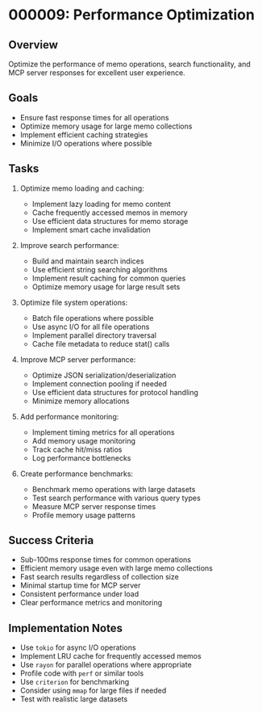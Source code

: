# 000009: Performance Optimization

## Overview
Optimize the performance of memo operations, search functionality, and MCP server responses for excellent user experience.

## Goals
- Ensure fast response times for all operations
- Optimize memory usage for large memo collections
- Implement efficient caching strategies
- Minimize I/O operations where possible

## Tasks
1. Optimize memo loading and caching:
   - Implement lazy loading for memo content
   - Cache frequently accessed memos in memory
   - Use efficient data structures for memo storage
   - Implement smart cache invalidation

2. Improve search performance:
   - Build and maintain search indices
   - Use efficient string searching algorithms
   - Implement result caching for common queries
   - Optimize memory usage for large result sets

3. Optimize file system operations:
   - Batch file operations where possible
   - Use async I/O for all file operations
   - Implement parallel directory traversal
   - Cache file metadata to reduce stat() calls

4. Improve MCP server performance:
   - Optimize JSON serialization/deserialization
   - Implement connection pooling if needed
   - Use efficient data structures for protocol handling
   - Minimize memory allocations

5. Add performance monitoring:
   - Implement timing metrics for all operations
   - Add memory usage monitoring
   - Track cache hit/miss ratios
   - Log performance bottlenecks

6. Create performance benchmarks:
   - Benchmark memo operations with large datasets
   - Test search performance with various query types
   - Measure MCP server response times
   - Profile memory usage patterns

## Success Criteria
- Sub-100ms response times for common operations
- Efficient memory usage even with large memo collections
- Fast search results regardless of collection size
- Minimal startup time for MCP server
- Consistent performance under load
- Clear performance metrics and monitoring

## Implementation Notes
- Use `tokio` for async I/O operations
- Implement LRU cache for frequently accessed memos
- Use `rayon` for parallel operations where appropriate
- Profile code with `perf` or similar tools
- Use `criterion` for benchmarking
- Consider using `mmap` for large files if needed
- Test with realistic large datasets